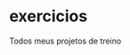 # exercicios
 
 Todos meus projetos de treino

 <a href="https://bizuti.github.io/exercicios/ex010/">  </a>
